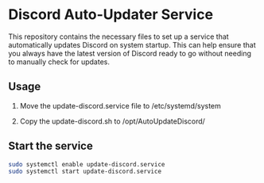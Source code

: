 # Discord Auto-Updater Service

This repository contains the necessary files to set up a service that automatically updates Discord on system startup. This can help ensure that you always have the latest version of Discord ready to go without needing to manually check for updates.

## Usage

1. Move the update-discord.service file to /etc/systemd/system

2. Copy the update-discord.sh to /opt/AutoUpdateDiscord/

## Start the service

```bash
sudo systemctl enable update-discord.service
sudo systemctl start update-discord.service
```